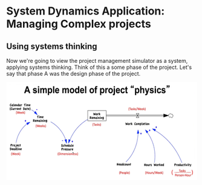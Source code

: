 # System Dynamics Application: Managing Complex projects

## Using systems thinking

Now we're going to view the project management simulator as a system, applying systems thinking. Think of this a some phase of the project. Let's say that phase A was the design phase of the project.

![Project Physics](./project_physics.png)

